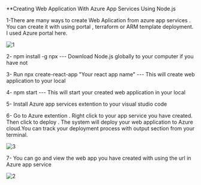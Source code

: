 **Creating Web Application With Azure App Services Using Node.js

1-There are many ways to create Web Aplication from azure app services . You can create it with using portal , terraform or ARM template deployment. I used Azure portal here.

![1](https://user-images.githubusercontent.com/95598307/224438204-16dcedc2-b6dd-4978-9c02-ed9acbdfa443.png)

2- npm install -g npx --- Download Node.js globally to your computer if you have not 

3- Run npx create-react-app "Your react app name" --- This will create web application to your local


4- npm start --- This will start your created web application in your local 


5- Install Azure app services extention to your visual studio code

6- Go to Azure extention . Right click to your app service you have created. Then click to deploy . The system will deploy your web application to Azure cloud.You  can track your deployment process with output section from your terminal. 


![3](https://user-images.githubusercontent.com/95598307/224438281-3b63264c-fa0b-4e86-a12c-12872ac5cd4f.png)

7- You can go and view the web app you have created with using the url in Azure app service


![2](https://user-images.githubusercontent.com/95598307/224438514-a55d8b3f-8988-48c5-8e15-e3ac6b5fd8ac.png)
